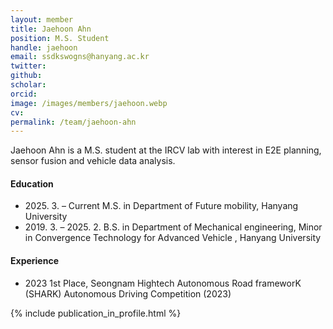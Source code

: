 ```yaml
---
layout: member
title: Jaehoon Ahn
position: M.S. Student
handle: jaehoon
email: ssdkswogns@hanyang.ac.kr
twitter: 
github: 
scholar: 
orcid: 
image: /images/members/jaehoon.webp
cv: 
permalink: /team/jaehoon-ahn
---
```


Jaehoon Ahn is a M.S. student at the IRCV lab with interest in E2E planning, sensor fusion and vehicle data analysis.

#### Education

<ul class="chronological">
  <li><span>2025. 3. – Current</span> M.S. in Department of Future mobility, Hanyang University</li>
  <li><span>2019. 3. – 2025. 2.</span> B.S. in Department of Mechanical engineering, Minor in Convergence Technology for Advanced Vehicle
, Hanyang University</li>
  
</ul>

#### Experience

<ul class="chronological">
  <li><span>2023</span> 1st Place, Seongnam Hightech Autonomous Road frameworK (SHARK) Autonomous Driving Competition (2023)</li>
  
</ul>
{% include publication_in_profile.html %}
